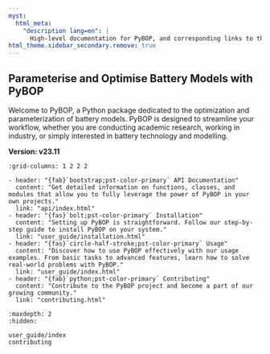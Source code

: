 ```yaml
---
myst:
  html_meta:
    "description lang=en": |
      High-level documentation for PyBOP, and corresponding links to the site.
html_theme.sidebar_secondary.remove: true
---
```


<h2> Parameterise and Optimise Battery Models with PyBOP </h2>

Welcome to PyBOP, a Python package dedicated to the optimization and parameterization of battery models. PyBOP is designed to streamline your workflow, whether you are conducting academic research, working in industry, or simply interested in battery technology and modelling.

**Version: v23.11**

```{gallery-grid}
:grid-columns: 1 2 2 2

- header: "{fab}`bootstrap;pst-color-primary` API Documentation"
  content: "Get detailed information on functions, classes, and modules that allow you to fully leverage the power of PyBOP in your own projects."
  link: "api/index.html"
- header: "{fas}`bolt;pst-color-primary` Installation"
  content: "Setting up PyBOP is straightforward. Follow our step-by-step guide to install PyBOP on your system."
  link: "user_guide/installation.html"
- header: "{fas}`circle-half-stroke;pst-color-primary` Usage"
  content: "Discover how to use PyBOP effectively with our usage examples. From basic tasks to advanced features, learn how to solve real-world problems with PyBOP."
  link: "user_guide/index.html"
- header: "{fab}`python;pst-color-primary` Contributing"
  content: "Contribute to the PyBOP project and become a part of our growing community."
  link: "contributing.html"
```

```{toctree}
:maxdepth: 2
:hidden:

user_guide/index
contributing
```
